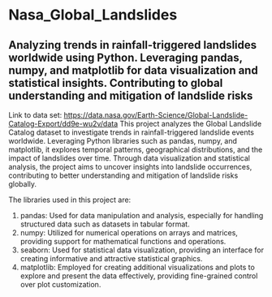 # Nasa_Global_Landslides
Analyzing trends in rainfall-triggered landslides worldwide using Python. Leveraging pandas, numpy, and matplotlib for data visualization and statistical insights. Contributing to global understanding and mitigation of landslide risks
--------------------------------------------------------------------------------------------------------------------------------------------------------------------
Link to data set: https://data.nasa.gov/Earth-Science/Global-Landslide-Catalog-Export/dd9e-wu2v/data
This project analyzes the Global Landslide Catalog dataset to investigate trends in rainfall-triggered landslide events worldwide. Leveraging Python libraries such as pandas, numpy, and matplotlib, it explores temporal patterns, geographical distributions, and the impact of landslides over time. Through data visualization and statistical analysis, the project aims to uncover insights into landslide occurrences, contributing to better understanding and mitigation of landslide risks globally.

The libraries used in this project are:
1. pandas: Used for data manipulation and analysis, especially for handling structured data such as datasets in tabular format.
2. numpy: Utilized for numerical operations on arrays and matrices, providing support for mathematical functions and operations.
3. seaborn: Used for statistical data visualization, providing an interface for creating informative and attractive statistical graphics.
4. matplotlib: Employed for creating additional visualizations and plots to explore and present the data effectively, providing fine-grained control over plot 
   customization.
